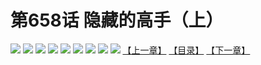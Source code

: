 # 第658话 隐藏的高手（上）
![](https://mhpic.xiaomingtaiji.net/comic/D/斗破苍穹拆分版/658话/1.jpg-zymk.middle.webp)
![](https://mhpic.xiaomingtaiji.net/comic/D/斗破苍穹拆分版/658话/2.jpg-zymk.middle.webp)
![](https://mhpic.xiaomingtaiji.net/comic/D/斗破苍穹拆分版/658话/3.jpg-zymk.middle.webp)
![](https://mhpic.xiaomingtaiji.net/comic/D/斗破苍穹拆分版/658话/4.jpg-zymk.middle.webp)
![](https://mhpic.xiaomingtaiji.net/comic/D/斗破苍穹拆分版/658话/5.jpg-zymk.middle.webp)
![](https://mhpic.xiaomingtaiji.net/comic/D/斗破苍穹拆分版/658话/6.jpg-zymk.middle.webp)
![](https://mhpic.xiaomingtaiji.net/comic/D/斗破苍穹拆分版/658话/7.jpg-zymk.middle.webp)
![](https://mhpic.xiaomingtaiji.net/comic/D/斗破苍穹拆分版/658话/8.jpg-zymk.middle.webp)
![](https://mhpic.xiaomingtaiji.net/comic/D/斗破苍穹拆分版/658话/9.jpg-zymk.middle.webp)
[【上一章】](./657.md)
[【目录】](./READMD.md)
[【下一章】](./659.md)
